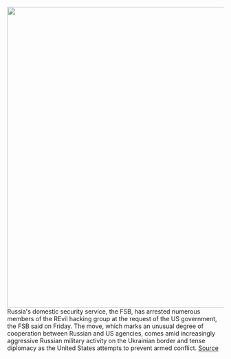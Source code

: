 <img src='https://cdn.vox-cdn.com/thumbor/p2xQ6JBrU-JFwrRMfXNRQSpiBpg=/0x0:1100x729/1200x800/filters:focal(462x277:638x453)/cdn.vox-cdn.com/uploads/chorus_image/image/70388600/hacker-stock1_2040.0.jpg' width='700px' /><br/>
Russia's domestic security service, the FSB, has arrested numerous members of the REvil hacking group at the request of the US government, the FSB said on Friday. The move, which marks an unusual degree of cooperation between Russian and US agencies, comes amid increasingly aggressive Russian military activity on the Ukrainian border and tense diplomacy as the United States attempts to prevent armed conflict.
<a href='https://www.theverge.com/2022/1/14/22883675/russia-fsb-revil-hacker-group-ransomware-us-request-fbi-doj'> Source <a/>